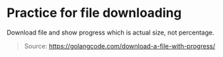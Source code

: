 # Practice for file downloading

Download file and show progress which is actual size, not percentage.

> Source: https://golangcode.com/download-a-file-with-progress/
